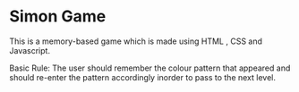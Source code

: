 # Simon Game
This is a memory-based game which is made using HTML , CSS and Javascript.

Basic Rule:
The user should remember the colour pattern that appeared and should re-enter the pattern accordingly inorder to pass to the next level.
